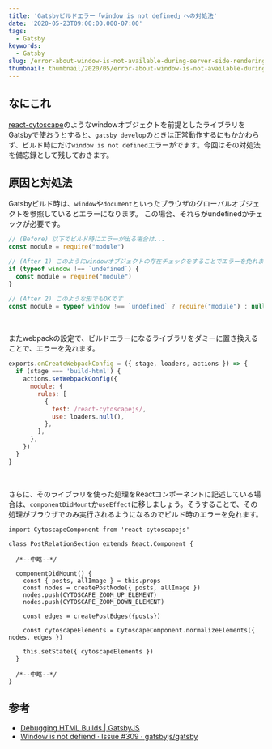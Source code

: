 ```yaml
---
title: 'Gatsbyビルドエラー「window is not defined」への対処法'
date: '2020-05-23T09:00:00.000-07:00'
tags:
  - Gatsby
keywords:
  - Gatsby
slug: /error-about-window-is-not-available-during-server-side-rendering-gatsby
thumbnail: thumbnail/2020/05/error-about-window-is-not-available-during-server-side-rendering-gatsby.png
---
```


## なにこれ

[react-cytoscape](https://github.com/plotly/react-cytoscapejs)のようなwindowオブジェクトを前提としたライブラリをGatsbyで使おうとすると、`gatsby develop`のときは正常動作するにもかかわらず、ビルド時にだけ`window is not defined`エラーがでます。今回はその対処法を備忘録として残しておきます。

## 原因と対処法

Gatsbyビルド時は、`window`や`document`といったブラウザのグローバルオブジェクトを参照しているとエラーになります。
この場合、それらがundefinedかチェックが必要です。

```js
// (Before) 以下でビルド時にエラーが出る場合は...
const module = require("module") 

// (After 1) このようにwindowオブジェクトの存在チェックをすることでエラーを免れます
if (typeof window !== `undefined`) {
  const module = require("module")
}

// (After 2) このような形でもOKです
const module = typeof window !== `undefined` ? require("module") : null
```
<br />


またwebpackの設定で、ビルドエラーになるライブラリをダミーに置き換えることで、エラーを免れます。

```js
exports.onCreateWebpackConfig = ({ stage, loaders, actions }) => {
  if (stage === 'build-html') {
    actions.setWebpackConfig({
      module: {
        rules: [
          {
            test: /react-cytoscapejs/,
            use: loaders.null(),
          },
        ],
      },
    })
  }
}
```
<br />

さらに、そのライブラリを使った処理をReactコンポーネントに記述している場合は、`componentDidMount`か`useEffect`に移しましょう。そうすることで、その処理がブラウザでのみ実行されるようになるのでビルド時のエラーを免れます。

```js{15}
import CytoscapeComponent from 'react-cytoscapejs'

class PostRelationSection extends React.Component {

  /*--中略--*/

  componentDidMount() {
    const { posts, allImage } = this.props
    const nodes = createPostNode({ posts, allImage })
    nodes.push(CYTOSCAPE_ZOOM_UP_ELEMENT)
    nodes.push(CYTOSCAPE_ZOOM_DOWN_ELEMENT)

    const edges = createPostEdges({posts})

    const cytoscapeElements = CytoscapeComponent.normalizeElements({ nodes, edges })

    this.setState({ cytoscapeElements })
  }

  /*--中略--*/
}
```

## 参考

- [Debugging HTML Builds | GatsbyJS](https://www.gatsbyjs.org/docs/debugging-html-builds/)
- [Window is not defiend · Issue #309 · gatsbyjs/gatsby](https://github.com/gatsbyjs/gatsby/issues/309)


